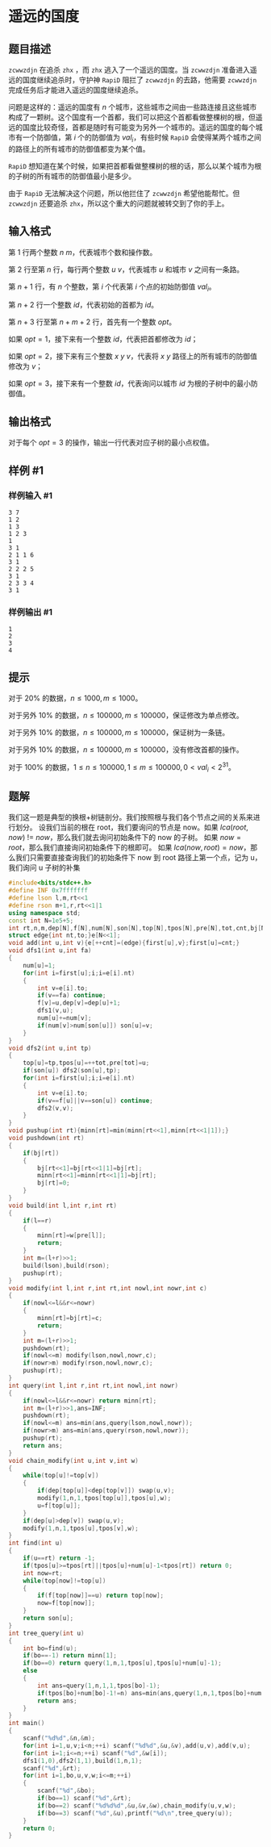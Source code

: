 # 遥远的国度

## 题目描述

`zcwwzdjn` 在追杀 `zhx` ，而 `zhx` 逃入了一个遥远的国度。当 `zcwwzdjn` 准备进入遥远的国度继续追杀时，守护神 `RapiD` 阻拦了 `zcwwzdjn` 的去路，他需要 `zcwwzdjn` 完成任务后才能进入遥远的国度继续追杀。

问题是这样的：遥远的国度有 $n$ 个城市，这些城市之间由一些路连接且这些城市构成了一颗树。这个国度有一个首都，我们可以把这个首都看做整棵树的根，但遥远的国度比较奇怪，首都是随时有可能变为另外一个城市的。遥远的国度的每个城市有一个防御值，第 $i$ 个的防御值为 $val_i$，有些时候 `RapiD` 会使得某两个城市之间的路径上的所有城市的防御值都变为某个值。

`RapiD` 想知道在某个时候，如果把首都看做整棵树的根的话，那么以某个城市为根的子树的所有城市的防御值最小是多少。

由于 `RapiD` 无法解决这个问题，所以他拦住了 `zcwwzdjn` 希望他能帮忙。但 `zcwwzdjn` 还要追杀 `zhx`，所以这个重大的问题就被转交到了你的手上。

## 输入格式

第 $1$ 行两个整数 $n\ m$，代表城市个数和操作数。

第 $2$ 行至第 $n$ 行，每行两个整数 $u\ v$，代表城市 $u$ 和城市 $v$ 之间有一条路。

第 $n+1$ 行，有 $n$ 个整数，第 $i$ 个代表第 $i$ 个点的初始防御值 $val_i$。

第 $n+2$ 行一个整数 $id$，代表初始的首都为 $id$。

第 $n+3$ 行至第 $n+m+2$ 行，首先有一个整数 $opt$。

如果 $opt=1$，接下来有一个整数 $id$，代表把首都修改为 $id$；

如果 $opt=2$，接下来有三个整数 $x\ y\ v$，代表将 $x\ y$ 路径上的所有城市的防御值修改为 $v$；

如果 $opt=3$，接下来有一个整数 $id$，代表询问以城市 $id$ 为根的子树中的最小防御值。

## 输出格式

对于每个 $opt=3$ 的操作，输出一行代表对应子树的最小点权值。

## 样例 #1

### 样例输入 #1

```
3 7
1 2
1 3
1 2 3
1
3 1
2 1 1 6
3 1
2 2 2 5
3 1
2 3 3 4
3 1
```

### 样例输出 #1

```
1
2
3
4
```

## 提示

对于 $20\%$ 的数据，$n\le 1000,m\le 1000$。

对于另外 $10\%$ 的数据，$n\le 100000,m\le 100000$，保证修改为单点修改。

对于另外 $10\%$ 的数据，$n\le100000,m \le 100000$，保证树为一条链。

对于另外 $10\%$ 的数据，$n\le 100000,m\le100000$，没有修改首都的操作。

对于 $100\%$ 的数据，$1 \leq n\le 100000,1 \leq m \le 100000,0<val_i<2^{31}$。

## 题解
我们这一题是典型的换根+树链剖分。我们按照根与我们各个节点之间的关系来进行划分。
设我们当前的根在 root，我们要询问的节点是 now。如果 $lca(root,now)$ != $now$，那么我们就去询问初始条件下的 now 的子树。
如果 $now=root$，那么我们直接询问初始条件下的根即可。
如果 $lca(now,root)=now$，那么我们只需要直接查询我们的初始条件下 now 到 root 路径上第一个点，记为 u，我们询问 u 子树的补集


```cpp
#include<bits/stdc++.h>
#define INF 0x7fffffff
#define lson l,m,rt<<1
#define rson m+1,r,rt<<1|1
using namespace std;
const int N=1e5+5;
int rt,n,m,dep[N],f[N],num[N],son[N],top[N],tpos[N],pre[N],tot,cnt,bj[N<<2],minn[N<<2],first[N],w[N];
struct edge{int nt,to;}e[N<<1];
void add(int u,int v){e[++cnt]=(edge){first[u],v};first[u]=cnt;}
void dfs1(int u,int fa)
{
	num[u]=1;
	for(int i=first[u];i;i=e[i].nt)
	{
		int v=e[i].to;
		if(v==fa) continue;
		f[v]=u,dep[v]=dep[u]+1;
		dfs1(v,u);
		num[u]+=num[v];
		if(num[v]>num[son[u]]) son[u]=v;
	}
}
void dfs2(int u,int tp)
{
	top[u]=tp,tpos[u]=++tot,pre[tot]=u;
	if(son[u]) dfs2(son[u],tp);
	for(int i=first[u];i;i=e[i].nt)
	{
		int v=e[i].to;
		if(v==f[u]||v==son[u]) continue;
		dfs2(v,v);
	}
}
void pushup(int rt){minn[rt]=min(minn[rt<<1],minn[rt<<1|1]);}
void pushdown(int rt)
{
	if(bj[rt])
	{
		bj[rt<<1]=bj[rt<<1|1]=bj[rt];
		minn[rt<<1]=minn[rt<<1|1]=bj[rt];
		bj[rt]=0;
	}
}
void build(int l,int r,int rt)
{
	if(l==r)
	{
		minn[rt]=w[pre[l]];
		return;
	}
	int m=(l+r)>>1;
	build(lson),build(rson);
	pushup(rt);
}
void modify(int l,int r,int rt,int nowl,int nowr,int c)
{
	if(nowl<=l&&r<=nowr)
	{
		minn[rt]=bj[rt]=c;
		return;
	}
	int m=(l+r)>>1;
	pushdown(rt);
	if(nowl<=m) modify(lson,nowl,nowr,c);
	if(nowr>m) modify(rson,nowl,nowr,c);
	pushup(rt);
}
int query(int l,int r,int rt,int nowl,int nowr)
{
	if(nowl<=l&&r<=nowr) return minn[rt];
	int m=(l+r)>>1,ans=INF;
	pushdown(rt);
	if(nowl<=m) ans=min(ans,query(lson,nowl,nowr));
	if(nowr>m) ans=min(ans,query(rson,nowl,nowr));
	pushup(rt);
	return ans;
}
void chain_modify(int u,int v,int w)
{
	while(top[u]!=top[v])
	{
		if(dep[top[u]]<dep[top[v]]) swap(u,v);
		modify(1,n,1,tpos[top[u]],tpos[u],w);
		u=f[top[u]];
	}
	if(dep[u]>dep[v]) swap(u,v);
	modify(1,n,1,tpos[u],tpos[v],w);
}
int find(int u)
{
	if(u==rt) return -1;
	if(tpos[u]>=tpos[rt]||tpos[u]+num[u]-1<tpos[rt]) return 0;
	int now=rt;
	while(top[now]!=top[u])
	{
		if(f[top[now]]==u) return top[now];
		now=f[top[now]];
	}
	return son[u];
}
int tree_query(int u)
{
	int bo=find(u);
	if(bo==-1) return minn[1];
	if(bo==0) return query(1,n,1,tpos[u],tpos[u]+num[u]-1);
	else
	{
		int ans=query(1,n,1,1,tpos[bo]-1);
		if(tpos[bo]+num[bo]-1!=n) ans=min(ans,query(1,n,1,tpos[bo]+num[bo],n));
		return ans;
	}
}
int main()
{
	scanf("%d%d",&n,&m);
	for(int i=1,u,v;i<n;++i) scanf("%d%d",&u,&v),add(u,v),add(v,u);
	for(int i=1;i<=n;++i) scanf("%d",&w[i]);
	dfs1(1,0),dfs2(1,1),build(1,n,1);
	scanf("%d",&rt);
	for(int i=1,bo,u,v,w;i<=m;++i)
	{
		scanf("%d",&bo);
		if(bo==1) scanf("%d",&rt);
		if(bo==2) scanf("%d%d%d",&u,&v,&w),chain_modify(u,v,w);
		if(bo==3) scanf("%d",&u),printf("%d\n",tree_query(u));
	}
	return 0;
}
```